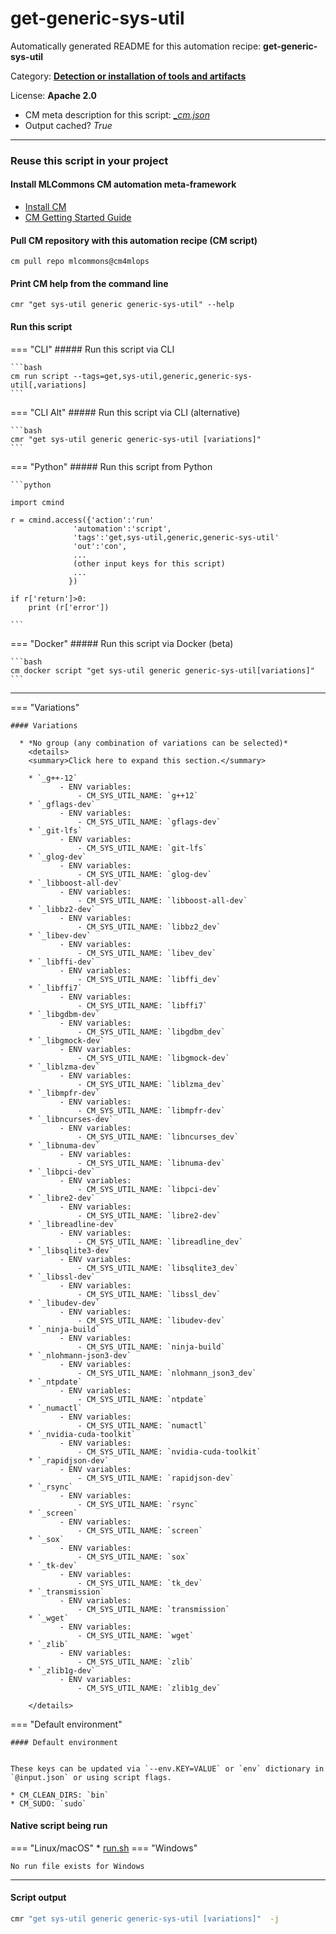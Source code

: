# get-generic-sys-util
Automatically generated README for this automation recipe: **get-generic-sys-util**

Category: **[Detection or installation of tools and artifacts](..)**

License: **Apache 2.0**


* CM meta description for this script: *[_cm.json](https://github.com/mlcommons/cm4mlops/tree/main/script/get-generic-sys-util/_cm.json)*
* Output cached? *True*

---
### Reuse this script in your project

#### Install MLCommons CM automation meta-framework

* [Install CM](https://docs.mlcommons.org/ck/install)
* [CM Getting Started Guide](https://docs.mlcommons.org/ck/getting-started/)

#### Pull CM repository with this automation recipe (CM script)

```cm pull repo mlcommons@cm4mlops```

#### Print CM help from the command line

````cmr "get sys-util generic generic-sys-util" --help````

#### Run this script

=== "CLI"
    ##### Run this script via CLI

    ```bash
    cm run script --tags=get,sys-util,generic,generic-sys-util[,variations] 
    ```
=== "CLI Alt"
    ##### Run this script via CLI (alternative)


    ```bash
    cmr "get sys-util generic generic-sys-util [variations]" 
    ```

=== "Python"
    ##### Run this script from Python


    ```python

    import cmind

    r = cmind.access({'action':'run'
                  'automation':'script',
                  'tags':'get,sys-util,generic,generic-sys-util'
                  'out':'con',
                  ...
                  (other input keys for this script)
                  ...
                 })

    if r['return']>0:
        print (r['error'])

    ```


=== "Docker"
    ##### Run this script via Docker (beta)

    ```bash
    cm docker script "get sys-util generic generic-sys-util[variations]" 
    ```
___

=== "Variations"


    #### Variations

      * *No group (any combination of variations can be selected)*
        <details>
        <summary>Click here to expand this section.</summary>

        * `_g++-12`
               - ENV variables:
                   - CM_SYS_UTIL_NAME: `g++12`
        * `_gflags-dev`
               - ENV variables:
                   - CM_SYS_UTIL_NAME: `gflags-dev`
        * `_git-lfs`
               - ENV variables:
                   - CM_SYS_UTIL_NAME: `git-lfs`
        * `_glog-dev`
               - ENV variables:
                   - CM_SYS_UTIL_NAME: `glog-dev`
        * `_libboost-all-dev`
               - ENV variables:
                   - CM_SYS_UTIL_NAME: `libboost-all-dev`
        * `_libbz2-dev`
               - ENV variables:
                   - CM_SYS_UTIL_NAME: `libbz2_dev`
        * `_libev-dev`
               - ENV variables:
                   - CM_SYS_UTIL_NAME: `libev_dev`
        * `_libffi-dev`
               - ENV variables:
                   - CM_SYS_UTIL_NAME: `libffi_dev`
        * `_libffi7`
               - ENV variables:
                   - CM_SYS_UTIL_NAME: `libffi7`
        * `_libgdbm-dev`
               - ENV variables:
                   - CM_SYS_UTIL_NAME: `libgdbm_dev`
        * `_libgmock-dev`
               - ENV variables:
                   - CM_SYS_UTIL_NAME: `libgmock-dev`
        * `_liblzma-dev`
               - ENV variables:
                   - CM_SYS_UTIL_NAME: `liblzma_dev`
        * `_libmpfr-dev`
               - ENV variables:
                   - CM_SYS_UTIL_NAME: `libmpfr-dev`
        * `_libncurses-dev`
               - ENV variables:
                   - CM_SYS_UTIL_NAME: `libncurses_dev`
        * `_libnuma-dev`
               - ENV variables:
                   - CM_SYS_UTIL_NAME: `libnuma-dev`
        * `_libpci-dev`
               - ENV variables:
                   - CM_SYS_UTIL_NAME: `libpci-dev`
        * `_libre2-dev`
               - ENV variables:
                   - CM_SYS_UTIL_NAME: `libre2-dev`
        * `_libreadline-dev`
               - ENV variables:
                   - CM_SYS_UTIL_NAME: `libreadline_dev`
        * `_libsqlite3-dev`
               - ENV variables:
                   - CM_SYS_UTIL_NAME: `libsqlite3_dev`
        * `_libssl-dev`
               - ENV variables:
                   - CM_SYS_UTIL_NAME: `libssl_dev`
        * `_libudev-dev`
               - ENV variables:
                   - CM_SYS_UTIL_NAME: `libudev-dev`
        * `_ninja-build`
               - ENV variables:
                   - CM_SYS_UTIL_NAME: `ninja-build`
        * `_nlohmann-json3-dev`
               - ENV variables:
                   - CM_SYS_UTIL_NAME: `nlohmann_json3_dev`
        * `_ntpdate`
               - ENV variables:
                   - CM_SYS_UTIL_NAME: `ntpdate`
        * `_numactl`
               - ENV variables:
                   - CM_SYS_UTIL_NAME: `numactl`
        * `_nvidia-cuda-toolkit`
               - ENV variables:
                   - CM_SYS_UTIL_NAME: `nvidia-cuda-toolkit`
        * `_rapidjson-dev`
               - ENV variables:
                   - CM_SYS_UTIL_NAME: `rapidjson-dev`
        * `_rsync`
               - ENV variables:
                   - CM_SYS_UTIL_NAME: `rsync`
        * `_screen`
               - ENV variables:
                   - CM_SYS_UTIL_NAME: `screen`
        * `_sox`
               - ENV variables:
                   - CM_SYS_UTIL_NAME: `sox`
        * `_tk-dev`
               - ENV variables:
                   - CM_SYS_UTIL_NAME: `tk_dev`
        * `_transmission`
               - ENV variables:
                   - CM_SYS_UTIL_NAME: `transmission`
        * `_wget`
               - ENV variables:
                   - CM_SYS_UTIL_NAME: `wget`
        * `_zlib`
               - ENV variables:
                   - CM_SYS_UTIL_NAME: `zlib`
        * `_zlib1g-dev`
               - ENV variables:
                   - CM_SYS_UTIL_NAME: `zlib1g_dev`

        </details>

=== "Default environment"

    #### Default environment


    These keys can be updated via `--env.KEY=VALUE` or `env` dictionary in `@input.json` or using script flags.

    * CM_CLEAN_DIRS: `bin`
    * CM_SUDO: `sudo`



#### Native script being run
=== "Linux/macOS"
     * [run.sh](https://github.com/mlcommons/cm4mlops/tree/main/script/get-generic-sys-util/run.sh)
=== "Windows"

    No run file exists for Windows
___
#### Script output
```bash
cmr "get sys-util generic generic-sys-util [variations]"  -j
```